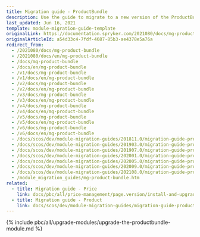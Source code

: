 ```yaml
---
title: Migration guide - ProductBundle
description: Use the guide to migrate to a new version of the ProductBundle module.
last_updated: Jun 16, 2021
template: module-migration-guide-template
originalLink: https://documentation.spryker.com/2021080/docs/mg-product-bundle
originalArticleId: a54d33c4-7fdf-4687-85b3-ae4378e5a76a
redirect_from:
  - /2021080/docs/mg-product-bundle
  - /2021080/docs/en/mg-product-bundle
  - /docs/mg-product-bundle
  - /docs/en/mg-product-bundle
  - /v1/docs/mg-product-bundle
  - /v1/docs/en/mg-product-bundle
  - /v2/docs/mg-product-bundle
  - /v2/docs/en/mg-product-bundle
  - /v3/docs/mg-product-bundle
  - /v3/docs/en/mg-product-bundle
  - /v4/docs/mg-product-bundle
  - /v4/docs/en/mg-product-bundle
  - /v5/docs/mg-product-bundle
  - /v5/docs/en/mg-product-bundle
  - /v6/docs/mg-product-bundle
  - /v6/docs/en/mg-product-bundle
  - /docs/scos/dev/module-migration-guides/201811.0/migration-guide-productbundle.html
  - /docs/scos/dev/module-migration-guides/201903.0/migration-guide-productbundle.html
  - /docs/scos/dev/module-migration-guides/201907.0/migration-guide-productbundle.html
  - /docs/scos/dev/module-migration-guides/202001.0/migration-guide-productbundle.html
  - /docs/scos/dev/module-migration-guides/202005.0/migration-guide-productbundle.html
  - /docs/scos/dev/module-migration-guides/202009.0/migration-guide-productbundle.html
  - /docs/scos/dev/module-migration-guides/202108.0/migration-guide-productbundle.html
  - /module_migration_guides/mg-product-bundle.htm
related:
  - title: Migration guide - Price
    link: docs/pbc/all/price-management/page.version/install-and-upgrade/upgrade-modules/upgrade-the-price-module.html
  - title: Migration guide - Product
    link: docs/scos/dev/module-migration-guides/migration-guide-product.html
---
```


{% include pbc/all/upgrade-modules/upgrade-the-productbundle-module.md %} <!-- To edit, see /_includes/pbc/all/upgrade-modules/upgrade-the-productbundle-module.md -->
